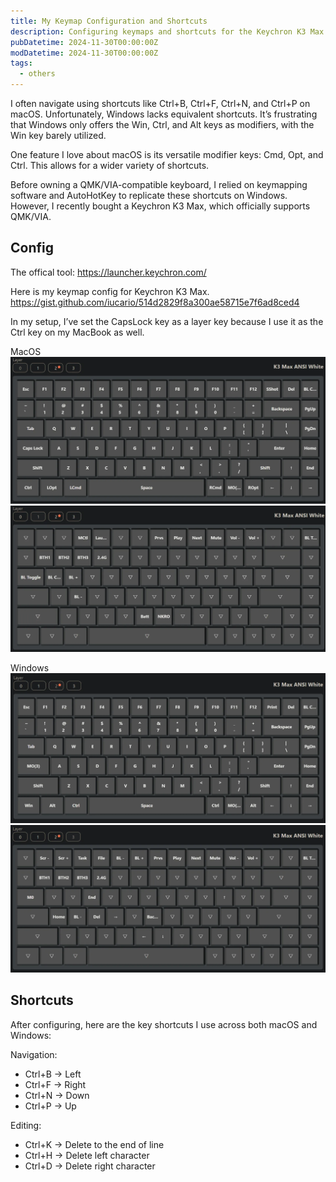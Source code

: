 ```yaml
---
title: My Keymap Configuration and Shortcuts
description: Configuring keymaps and shortcuts for the Keychron K3 Max keyboard on Windows.
pubDatetime: 2024-11-30T00:00:00Z
modDatetime: 2024-11-30T00:00:00Z
tags:
  - others
---
```


I often navigate using shortcuts like Ctrl+B, Ctrl+F, Ctrl+N, and Ctrl+P on macOS. Unfortunately, Windows lacks equivalent shortcuts.
It’s frustrating that Windows only offers the Win, Ctrl, and Alt keys as modifiers, with the Win key barely utilized.

One feature I love about macOS is its versatile modifier keys: Cmd, Opt, and Ctrl. This allows for a wider variety of shortcuts.

Before owning a QMK/VIA-compatible keyboard, I relied on keymapping software and AutoHotKey to replicate these shortcuts on Windows. However, I recently bought a Keychron K3 Max, which officially supports QMK/VIA.

## Config

The offical tool:
<https://launcher.keychron.com/>

Here is my keymap config for Keychron K3 Max.
<https://gist.github.com/iucario/514d2829f8a300ae58715e7f6ad8ced4>

In my setup, I’ve set the CapsLock key as a layer key because I use it as the Ctrl key on my MacBook as well.

MacOS
![MacOS Layer 1](<../../assets/images/keychron layer 0.webp>)
![MacOS Layer 2(With `FN` pressed)](<../../assets/images/keychron layer 1.webp>)

Windows
![Windows Layer 1](<../../assets/images/keychron layer 2.webp>)
![Windows Layer 2(With `FN` pressed)](<../../assets/images/keychron layer 3.webp>)

## Shortcuts

After configuring, here are the key shortcuts I use across both macOS and Windows:

Navigation:
- Ctrl+B → Left
- Ctrl+F → Right
- Ctrl+N → Down
- Ctrl+P → Up

Editing:
- Ctrl+K → Delete to the end of line
- Ctrl+H → Delete left character
- Ctrl+D → Delete right character